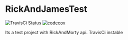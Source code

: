 # RickAndJamesTest
![TravisCi Status](https://travis-ci.com/salllgado/RickAndJamesTest.svg?branch=master)
[![codecov](https://codecov.io/gh/salllgado/RickAndJamesTest/branch/master/graph/badge.svg?token=MBV77VA7ZB)](https://codecov.io/gh/salllgado/RickAndJamesTest)

Its a test project with RickAndMorty api.
TravisCi instable
